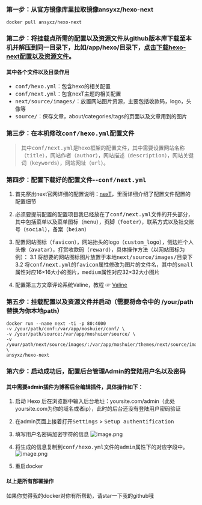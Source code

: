 ### 第一步：从官方镜像库里拉取镜像ansyxz/hexo-next
```
docker pull ansyxz/hexo-next
```

### 第二步：将挂载点所需的配置以及资源文件从github版本库下载至本机并解压到同一目录下，比如/app/hexo/目录下，[点击下载hexo-next配置以及资源文件](https://github.com/formylove/hexo-next/archive/master.zip)。
#### 其中各个文件以及目录作用
* <kbd>conf/hexo.yml</kbd>：包含hexo的相关配置
* <kbd>conf/next.yml</kbd>：包含nexT主题的相关配置
* <kbd>next/source/images/</kbd>：放置网站图片资源，主要包括收款码，logo，头像等
* <kbd>source/</kbd>：保存文章，about/categories/tags的页面以及文章用到的图片

### 第三步：在本机修改<kbd>conf/hexo.yml</kbd>配置文件
> 其中<kbd>conf/next.yml</kbd>是hexo框架的配置文件，其中需要设置网站名称（<kbd>title</kbd>），网站作者（<kbd>author</kbd>），网站描述（<kbd>description</kbd>），网站关键词（<kbd>keywords</kbd>），网站网址（<kbd>url</kbd>）。


### 第四步：配置下载好的配置文件--<kbd>conf/next.yml</kbd>
1. 首先祭出next官网详细的配置说明：[nexT](https://theme-next.iissnan.com/getting-started.html)，里面详细介绍了配置文件配置的配置细节

2. 必须要提前配置的配置项目我已经放在了<kbd>conf/next.yml</kbd>文件的开头部分，其中包括菜单以及菜单图标（<kbd>menu</kbd>），页脚（<kbd>footer</kbd>），联系方式以及社交账号（<kbd>social</kbd>），备案（<kbd>beian</kbd>）

3. 配置网站图标（<kbd>favicon</kbd>），网站抬头的logo（<kbd>custom_logo</kbd>），侧边栏个人头像（<kbd>avatar</kbd>），打赏收款码（<kbd>reward</kbd>），具体操作方法（以网站图标为例）：
3.1 将想要的网站图标图片放置于本地<kbd>next/source/images/</kbd>目录下
3.2 将<kbd>conf/next.yml</kbd>的<kbd>favicon</kbd>属性修改为图片的文件名，其中的<kbd>small</kbd>属性对应16×16大小的图片，<kbd>medium</kbd>属性对应32×32大小图片
4. 配置第三方文章评论系统Valine，教程 ☞ [Valine](https://www.jianshu.com/p/dda25ffcfd43)

### 第五步：挂载配置以及资源文件并启动（需要将命令中的 /your/path替换为你本地path）
```
docker run --name next -ti -p 80:4000 
-v /your/path/conf:/var/app/moshuier/conf/ \
-v /your/path/source:/var/app/moshuier/source/ \
-v /your/path/next/source/images/:/var/app/moshuier/themes/next/source/images/  \
ansyxz/hexo-next
```
### 第六步：启动成功后，配置后台管理Admin的登陆用户名以及密码

#### 其中需要admin插件为博客后台编辑插件，具体操作如下：
1.  启动 Hexo 后在浏览器中输入后台地址：yoursite.com/admin（此处yoursite.com为你的域名或者ip），此时的后台还没有登陆用户密码验证

2. 在admin页面上接着打开<kbd>Settings</kbd> > <kbd>Setup authentification</kbd>

3. 填写用户名密码加密字符的信息
![image.png](https://upload-images.jianshu.io/upload_images/2062562-2481597e2c14080c.png?imageMogr2/auto-orient/strip%7CimageView2/2/w/1240)


5. 将生成的信息复制到<kbd>conf/hexo.yml</kbd>文件的<kbd>admin</kbd>属性下的对应字段中。
![image.png](https://upload-images.jianshu.io/upload_images/2062562-54d5da1c93897716.png?imageMogr2/auto-orient/strip%7CimageView2/2/w/1240)



6. 重启docker

#### 以上是所有部署操作
如果你觉得我的docker对你有所帮助，请star一下我的github哦
